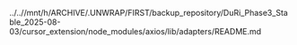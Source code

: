 ../..//mnt/h/ARCHIVE/.UNWRAP/FIRST/backup_repository/DuRi_Phase3_Stable_2025-08-03/cursor_extension/node_modules/axios/lib/adapters/README.md